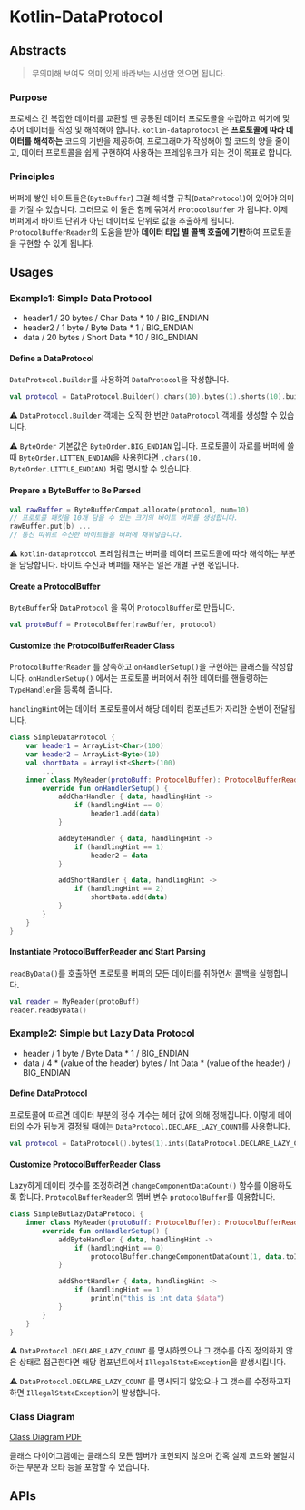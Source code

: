# Kotlin-DataProtocol

## Abstracts

> 무의미해 보여도 의미 있게 바라보는 시선만 있으면 됩니다.

###  Purpose

프로세스 간 복잡한 데이터를 교환할 땐 공통된 데이터 프로토콜을 수립하고 여기에 맞추어 데이터를 작성 및 해석해야 합니다.  `kotlin-dataprotocol` 은 **프로토콜에 따라 데이터를 해석하는** 코드의 기반을 제공하여,  프로그래머가 작성해야 할 코드의 양을 줄이고,  데이터 프로토콜을 쉽게 구현하여 사용하는 프레임워크가 되는 것이 목표로 합니다.

### Principles

버퍼에 쌓인 바이트들은(`ByteBuffer`) 그걸 해석할 규칙(`DataProtocol`)이 있어야 의미를 가질 수 있습니다. 그러므로 이 둘은 함께 묶여서 `ProtocolBuffer` 가 됩니다. 이제 버퍼에서 바이트 단위가 아닌 데이터로 단위로 값을 추출하게 됩니다. `ProtocolBufferReader`의 도움을 받아 **데이터 타입 별 콜백 호출에 기반**하여 프로토콜을 구현할 수 있게 됩니다.

## Usages

### Example1: Simple Data Protocol

- header1 / 20 bytes / Char Data * 10 / BIG_ENDIAN
- header2 / 1 byte / Byte Data * 1 / BIG_ENDIAN
- data / 20 bytes / Short Data * 10 / BIG_ENDIAN

#### Define a DataProtocol

`DataProtocol.Builder`를 사용하여 `DataProtocol`을 작성합니다.

```kotlin
val protocol = DataProtocol.Builder().chars(10).bytes(1).shorts(10).build()
```

⚠️ `DataProtocol.Builder` 객체는 오직 한 번만 `DataProtocol` 객체를 생성할 수 있습니다.

⚠️ `ByteOrder` 기본값은 `ByteOrder.BIG_ENDIAN` 입니다. 프로토콜이 자료를 버퍼에 쓸 때 `ByteOrder.LITTEN_ENDIAN`을 사용한다면 `.chars(10, ByteOrder.LITTLE_ENDIAN)` 처럼 명시할 수 있습니다.

#### Prepare a ByteBuffer to Be Parsed

```kotlin
val rawBuffer = ByteBufferCompat.allocate(protocol, num=10)
// 프로토콜 패킷을 10개 담을 수 있는 크기의 바이트 버퍼를 생성합니다.
rawBuffer.put(b) ...
// 통신 따위로 수신한 바이트들을 버퍼에 채워넣습니다.
```

⚠️ `kotlin-dataprotocol` 프레임워크는 버퍼를 데이터 프로토콜에 따라 해석하는 부분을 담당합니다. 바이트 수신과 버퍼를 채우는 일은 개별 구현 몫입니다.

#### Create a ProtocolBuffer

`ByteBuffer`와 `DataProtocol` 을 묶어 `ProtocolBuffer`로 만듭니다.

```kotlin
val protoBuff = ProtocolBuffer(rawBuffer, protocol)
```

#### Customize the ProtocolBufferReader Class

`ProtocolBufferReader` 를 상속하고 `onHandlerSetup()`을 구현하는 클래스를 작성합니다. `onHandlerSetup()` 에서는 프로토콜 버퍼에서 취한 데이터를 핸들링하는 `TypeHandler`을 등록해 줍니다.

`handlingHint`에는 데이터 프로토콜에서 해당 데이터 컴포넌트가 자리한 순번이 전달됩니다.

```kotlin
class SimpleDataProtocol {
    var header1 = ArrayList<Char>(100)
    var header2 = ArrayList<Byte>(10)
    val shortData = ArrayList<Short>(100)
		...
    inner class MyReader(protoBuff: ProtocolBuffer): ProtocolBufferReader(protoBuff) {
        override fun onHandlerSetup() {
            addCharHandler { data, handlingHint ->
                if (handlingHint == 0)
                    header1.add(data)
            }

            addByteHandler { data, handlingHint ->
                if (handlingHint == 1)
                    header2 = data
            }

            addShortHandler { data, handlingHint ->
                if (handlingHint == 2)
                    shortData.add(data)
            }
        }
    }
}
```

#### Instantiate ProtocolBufferReader and Start Parsing

`readByData()`를 호출하면 프로토콜 버퍼의 모든 데이터를 취하면서 콜백을 실행합니다.

```kotlin
val reader = MyReader(protoBuff)
reader.readByData()
```

### Example2: Simple but Lazy Data Protocol

- header / 1 byte / Byte Data * 1 / BIG_ENDIAN
- data / 4 * (value of the header) bytes / Int Data * (value of the header) / BIG_ENDIAN

#### Define DataProtocol

프로토콜에 따르면 데이터 부분의 정수 개수는 헤더 값에 의해 정해집니다. 이렇게 데이터의 수가 뒤늦게 결정될 때에는 `DataProtocol.DECLARE_LAZY_COUNT`를 사용합니다.

```kotlin
val protocol = DataProtocol().bytes(1).ints(DataProtocol.DECLARE_LAZY_COUNT).build()
```

#### Customize ProtocolBufferReader Class

Lazy하게 데이터 갯수를 조정하려면 `changeComponentDataCount()` 함수를 이용하도록 합니다.   `ProtocolBufferReader`의 멤버 변수 `protocolBuffer`를 이용합니다.

```kotlin
class SimpleButLazyDataProtocol {
    inner class MyReader(protoBuff: ProtocolBuffer): ProtocolBufferReader(protoBuff) {
        override fun onHandlerSetup() {
            addByteHandler { data, handlingHint ->
                if (handlingHint == 0)
                    protocolBuffer.changeComponentDataCount(1, data.toInt())
            }

            addShortHandler { data, handlingHint ->
                if (handlingHint == 1)
                    println("this is int data $data")
            }
        }
    }
}
```

⚠️ `DataProtocol.DECLARE_LAZY_COUNT` 를 명시하였으나 그 갯수를 아직 정의하지 않은 상태로 접근한다면 해당 컴포넌트에서 `IllegalStateException`을 발생시킵니다.

⚠️ `DataProtocol.DECLARE_LAZY_COUNT` 를 명시되지 않았으나 그 갯수를 수정하고자 하면 `IllegalStateException`이 발생합니다.

### Class Diagram

[Class Diagram PDF](https://github.com/binchoo/kotlin-dataprotocol/blob/master/diagram/class_diagram.pdf)

 클래스 다이어그램에는 클래스의 모든 멤버가 표현되지 않으며 간혹 실제 코드와 불일치하는 부분과 오타 등을 포함할 수 있습니다.

## APIs


